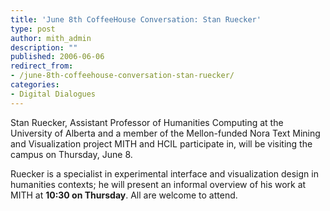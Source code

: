 ```yaml
---
title: 'June 8th CoffeeHouse Conversation: Stan Ruecker'
type: post
author: mith_admin
description: ""
published: 2006-06-06
redirect_from: 
- /june-8th-coffeehouse-conversation-stan-ruecker/
categories:
- Digital Dialogues
---
```

Stan Ruecker, Assistant Professor of Humanities Computing at the University of Alberta and a member of the Mellon-funded Nora Text Mining and Visualization project MITH and HCIL participate in, will be visiting the campus on Thursday, June 8.

Ruecker is a specialist in experimental interface and visualization design in humanities contexts; he will present an informal overview of his work at MITH at **10:30 on Thursday**. All are welcome to attend.
